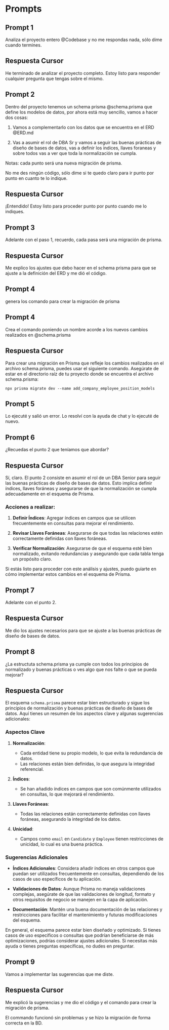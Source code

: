 # Prompts

## Prompt 1

Analiza el proyecto entero @Codebase y no me respondas nada, sólo dime cuando termines.


## Respuesta Cursor
He terminado de analizar el proyecto completo. Estoy listo para responder cualquier pregunta que tengas sobre el mismo.

## Prompt 2
Dentro del proyecto tenemos un schema prisma @schema.prisma que define los modelos de datos, por ahora está muy sencillo, vamos a hacer dos cosas:

1. Vamos a complementarlo con los datos que se encuentra en el ERD @ERD.md

2. Vas a asumir el rol de DBA Sr y vamos a seguir las buenas prácticas de diseño de bases de datos, vas a definir los indices, llaves foraneas y sobre todos vas a ver que toda la normalización se cumpla.

Notas: cada punto será una nueva migración de prisma.

No me des ningún código, sólo dime si te quedo claro para ir punto por punto en cuanto te lo indique.

## Respuesta Cursor

¡Entendido! Estoy listo para proceder punto por punto cuando me lo indiques.

## Prompt 3
Adelante con el paso 1, recuerdo, cada pasa será una migración de prisma.

## Respuesta Cursor
Me explico los ajustes que debo hacer en el schema prisma para que se ajuste a la definición del ERD y me dió el código.

## Prompt 4
genera los comando para crear la migración de prisma

## Prompt 4
Crea el comando poniendo un nombre acorde a los nuevos cambios realizados en @schema.prisma

## Respuesta Cursor
Para crear una migración en Prisma que refleje los cambios realizados en el archivo schema.prisma, puedes usar el siguiente comando. Asegúrate de estar en el directorio raíz de tu proyecto donde se encuentra el archivo schema.prisma:

`npx prisma migrate dev --name add_company_employee_position_models`

## Prompt 5
Lo ejecuté y salió un error.
Lo resolví con la ayuda de chat y lo ejecuté de nuevo.


## Prompt 6
¿Recuedas el punto 2 que teníamos que abordar?

## Respuesta Cursor


Sí, claro. El punto 2 consiste en asumir el rol de un DBA Senior para seguir las buenas prácticas de diseño de bases de datos. Esto implica definir índices, llaves foráneas y asegurarse de que la normalización se cumpla adecuadamente en el esquema de Prisma.

### Acciones a realizar:

1. **Definir Índices**: Agregar índices en campos que se utilicen frecuentemente en consultas para mejorar el rendimiento.

2. **Revisar Llaves Foráneas**: Asegurarse de que todas las relaciones estén correctamente definidas con llaves foráneas.

3. **Verificar Normalización**: Asegurarse de que el esquema esté bien normalizado, evitando redundancias y asegurando que cada tabla tenga un propósito claro.

Si estás listo para proceder con este análisis y ajustes, puedo guiarte en cómo implementar estos cambios en el esquema de Prisma.


## Prompt 7
Adelante con el punto 2.

## Respuesta Cursor
Me dio los ajustes necesarios para que se ajuste a las buenas prácticas de diseño de bases de datos.

## Prompt 8 
¿La estructuta schema.prisma ya cumple con todos los principios de normalizado y buenas prácticas o ves algo que nos falte o que se pueda mejorar?

## Respuesta Cursor


El esquema `schema.prisma` parece estar bien estructurado y sigue los principios de normalización y buenas prácticas de diseño de bases de datos. Aquí tienes un resumen de los aspectos clave y algunas sugerencias adicionales:

### Aspectos Clave

1. **Normalización**:
   - Cada entidad tiene su propio modelo, lo que evita la redundancia de datos.
   - Las relaciones están bien definidas, lo que asegura la integridad referencial.

2. **Índices**:
   - Se han añadido índices en campos que son comúnmente utilizados en consultas, lo que mejorará el rendimiento.

3. **Llaves Foráneas**:
   - Todas las relaciones están correctamente definidas con llaves foráneas, asegurando la integridad de los datos.

4. **Unicidad**:
   - Campos como `email` en `Candidate` y `Employee` tienen restricciones de unicidad, lo cual es una buena práctica.

### Sugerencias Adicionales

- **Índices Adicionales**: Considera añadir índices en otros campos que puedan ser utilizados frecuentemente en consultas, dependiendo de los casos de uso específicos de tu aplicación.

- **Validaciones de Datos**: Aunque Prisma no maneja validaciones complejas, asegúrate de que las validaciones de longitud, formato y otros requisitos de negocio se manejen en la capa de aplicación.

- **Documentación**: Mantén una buena documentación de las relaciones y restricciones para facilitar el mantenimiento y futuras modificaciones del esquema.

En general, el esquema parece estar bien diseñado y optimizado. Si tienes casos de uso específicos o consultas que podrían beneficiarse de más optimizaciones, podrías considerar ajustes adicionales. Si necesitas más ayuda o tienes preguntas específicas, no dudes en preguntar.


## Prompt 9 
Vamos a implementar las sugerencias que me diste.

## Respuesta Cursor
Me explicó la sugerencias y me dio el código y el comando para crear la migración de prisma.

El commando funcionó sin problemas y se hizo la migración de forma correcta en la BD.





